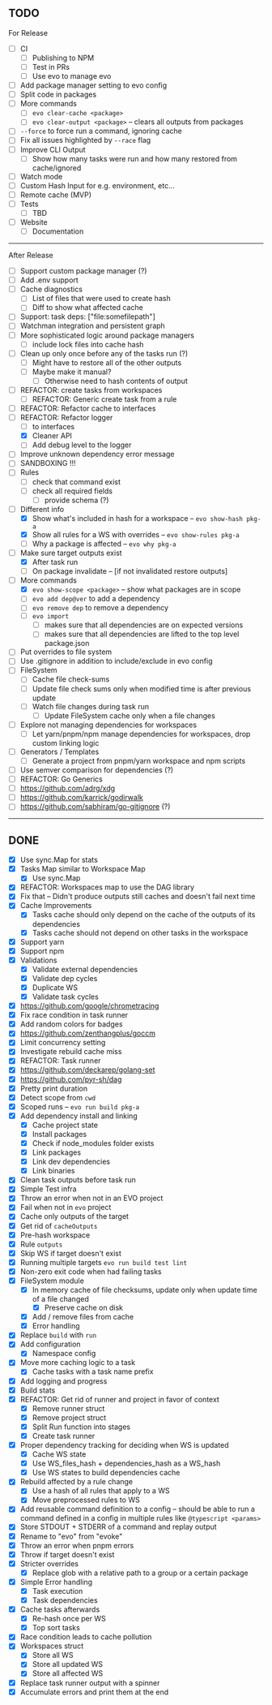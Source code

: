 ## TODO

For Release

- [ ] CI
  - [ ] Publishing to NPM
  - [ ] Test in PRs
  - [ ] Use evo to manage evo
- [ ] Add package manager setting to evo config
- [ ] Split code in packages
- [ ] More commands
  - [ ] `evo clear-cache <package>`
  - [ ] `evo clear-output <package>` – clears all outputs from packages
- [ ] `--force` to force run a command, ignoring cache
- [ ] Fix all issues highlighted by `--race` flag
- [ ] Improve CLI Output
  - [ ] Show how many tasks were run and how many restored from cache/ignored
- [ ] Watch mode
- [ ] Custom Hash Input for e.g. environment, etc...
- [ ] Remote cache (MVP)
- [ ] Tests
  - [ ] TBD
- [ ] Website
  - [ ] Documentation

---------------

After Release

- [ ] Support custom package manager (?)
- [ ] Add .env support
- [ ] Cache diagnostics
  - [ ] List of files that were used to create hash
  - [ ] Diff to show what affected cache
- [ ] Support: task deps: ["file:somefilepath"]
- [ ] Watchman integration and persistent graph
- [ ] More sophisticated logic around package managers
  - [ ] include lock files into cache hash
- [ ] Clean up only once before any of the tasks run (?)
  - [ ] Might have to restore all of the other outputs
  - [ ] Maybe make it manual?
    - [ ] Otherwise need to hash contents of output
- [ ] REFACTOR: create tasks from workspaces
  - [ ] REFACTOR: Generic create task from a rule
- [ ] REFACTOR: Refactor cache to interfaces
- [ ] REFACTOR: Refactor logger
  - [ ] to interfaces
  - [x] Cleaner API
  - [ ] Add debug level to the logger
- [ ] Improve unknown dependency error message
- [ ] SANDBOXING !!!
- [ ] Rules
  - [ ] check that command exist
  - [ ] check all required fields
    - [ ] provide schema (?)
- [ ] Different info
  - [x] Show what's included in hash for a workspace – `evo show-hash pkg-a`
  - [x] Show all rules for a WS with overrides – `evo show-rules pkg-a`
  - [ ] Why a package is affected – `evo why pkg-a`
- [ ] Make sure target outputs exist
  - [x] After task run
  - [ ] On package invalidate – [if not invalidated restore outputs]
- [ ] More commands
  - [x] `evo show-scope <package>` – show what packages are in scope
  - [ ] `evo add dep@ver` to add a dependency
  - [ ] `evo remove dep` to remove a dependency
  - [ ] `evo import`
    - [ ] makes sure that all dependencies are on expected versions
    - [ ] makes sure that all dependencies are lifted to the top level package.json
- [ ] Put overrides to file system
- [ ] Use .gitignore in addition to include/exclude in evo config
- [ ] FileSystem
  - [ ] Cache file check-sums
  - [ ] Update file check sums only when modified time is after previous update
  - [ ] Watch file changes during task run
    - [ ] Update FileSystem cache only when a file changes
- [ ] Explore not managing dependencies for workspaces
  - [ ] Let yarn/pnpm/npm manage dependencies for workspaces, drop custom linking logic
- [ ] Generators / Templates
  - [ ] Generate a project from pnpm/yarn workspace and npm scripts
- [ ] Use semver comparison for dependencies (?)
- [ ] REFACTOR: Go Generics
- [ ] https://github.com/adrg/xdg
- [ ] https://github.com/karrick/godirwalk
- [ ] https://github.com/sabhiram/go-gitignore (?)

---

## DONE

- [x] Use sync.Map for stats
- [x] Tasks Map similar to Workspace Map
  - [x] Use sync.Map
- [x] REFACTOR: Workspaces map to use the DAG library
- [x] Fix that – Didn't produce outputs still caches and doesn't fail next time
- [x] Cache Improvements
  - [x] Tasks cache should only depend on the cache of the outputs of its dependencies
  - [x] Tasks cache should not depend on other tasks in the workspace
- [x] Support yarn
- [x] Support npm
- [x] Validations
  - [x] Validate external dependencies
  - [x] Validate dep cycles
  - [x] Duplicate WS
  - [x] Validate task cycles
- [x] https://github.com/google/chrometracing
- [x] Fix race condition in task runner
- [x] Add random colors for badges
- [x] https://github.com/zenthangplus/goccm
- [x] Limit concurrency setting
- [x] Investigate rebuild cache miss
- [x] REFACTOR: Task runner
- [x] https://github.com/deckarep/golang-set
- [x] https://github.com/pyr-sh/dag
- [x] Pretty print duration
- [x] Detect scope from `cwd`
- [x] Scoped runs – `evo run build pkg-a`
- [x] Add dependency install and linking
  - [x] Cache project state
  - [x] Install packages
  - [x] Check if node_modules folder exists
  - [x] Link packages
  - [x] Link dev dependencies
  - [x] Link binaries
- [x] Clean task outputs before task run
- [x] Simple Test infra
- [x] Throw an error when not in an EVO project
- [x] Fail when not in `evo` project
- [x] Cache only outputs of the target
- [x] Get rid of `cacheOutputs`
- [x] Pre-hash workspace
- [x] Rule `outputs`
- [x] Skip WS if target doesn't exist
- [x] Running multiple targets `evo run build test lint`
- [x] Non-zero exit code when had failing tasks
- [x] FileSystem module
  - [x] In memory cache of file checksums, update only when update time of a file changed
    - [x] Preserve cache on disk
  - [x] Add / remove files from cache
  - [x] Error handling
- [x] Replace `build` with `run`
- [x] Add configuration
  - [x] Namespace config
- [x] Move more caching logic to a task
  - [x] Cache tasks with a task name prefix
- [x] Add logging and progress
- [x] Build stats
- [x] REFACTOR: Get rid of runner and project in favor of context
  - [x] Remove runner struct
  - [x] Remove project struct
  - [x] Split Run function into stages
  - [x] Create task runner
- [x] Proper dependency tracking for deciding when WS is updated
  - [x] Cache WS state
  - [x] Use WS_files_hash + dependencies_hash as a WS_hash
  - [x] Use WS states to build dependencies cache
- [x] Rebuild affected by a rule change
  - [x] Use a hash of all rules that apply to a WS
  - [x] Move preprocessed rules to WS
- [x] Add reusable command definition to a config – should be able to run a command defined in a config in multiple rules like `@typescript <params>`
- [x] Store STDOUT + STDERR of a command and replay output
- [x] Rename to "evo" from "evoke"
- [x] Throw an error when pnpm errors
- [x] Throw if target doesn't exist
- [x] Stricter overrides
  - [x] Replace glob with a relative path to a group or a certain package
- [x] Simple Error handling
  - [x] Task execution
  - [x] Task dependencies
- [x] Cache tasks afterwards
  - [x] Re-hash once per WS
  - [x] Top sort tasks
- [x] Race condition leads to cache pollution
- [x] Workspaces struct
  - [x] Store all WS
  - [x] Store all updated WS
  - [x] Store all affected WS
- [x] Replace task runner output with a spinner
- [x] Accumulate errors and print them at the end
